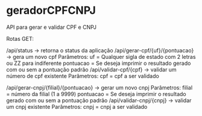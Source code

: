# geradorCPFCNPJ
API para gerar e validar CPF e CNPJ

Rotas GET:

/api/status -> retorna o status da aplicação
/api/gerar-cpf/{uf}/{pontuacao} -> gera um novo cpf 
    Parâmetros:
        uf = Qualquer sigla de estado com 2 letras ou ZZ para indiferente
        pontuacao = Se deseja imprimir o resultado gerado com ou sem a pontuação padrão
/api/validar-cpf/{cpf} -> validar um número de cpf existente
    Parâmetros:
        cpf = cpf a ser validado

/api/gerar-cnpj/{filial}/{pontuacao} -> gerar um novo cnpj
    Parâmetros:
        filial = número da filial (1 a 9999)
        pontuacao = Se deseja imprimir o resultado gerado com ou sem a pontuação padrão
/api/validar-cnpj/{cnpj} -> validar um cnpj existente
    Parâmetros:
        cnpj = cnpj a ser validado
